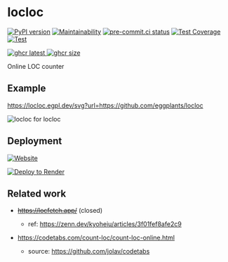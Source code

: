 # locloc

[![PyPI version]](https://badge.fury.io/py/locloc)
[![Maintainability]](https://codeclimate.com/github/eggplants/locloc/maintainability)
[![pre-commit.ci status]](https://results.pre-commit.ci/latest/github/eggplants/locloc/master)
[![Test Coverage]](https://codeclimate.com/github/eggplants/locloc/test_coverage)
[![Test]](https://github.com/eggplants/locloc/actions/workflows/test.yml)

[![ghcr latest] ![ghcr size]](https://github.com/eggplants/locloc/pkgs/container/locloc)

[PyPI version]: https://badge.fury.io/py/locloc.svg
[Maintainability]: https://api.codeclimate.com/v1/badges/2a065d7fbf4b174b0f94/maintainability
[pre-commit.ci status]: https://results.pre-commit.ci/badge/github/eggplants/locloc/master.svg
[Test Coverage]: https://api.codeclimate.com/v1/badges/2a065d7fbf4b174b0f94/test_coverage
[Test]: https://github.com/eggplants/locloc/actions/workflows/test.yml/badge.svg
[ghcr latest]: https://ghcr-badge.egpl.dev/eggplants/locloc/latest_tag?trim=major&label=latest
[ghcr size]: https://ghcr-badge.egpl.dev/eggplants/locloc/size

Online LOC counter

## Example

<https://locloc.egpl.dev/svg?url=https://github.com/eggplants/locloc>

![locloc for locloc](https://locloc.egpl.dev/svg?url=https%3A%2F%2Fgithub.com%2Feggplants%2Flocloc)

## Deployment

[![Website]](https://locloc.egpl.dev)

[![Deploy to Render]](https://render.com/deploy?repo=https://github.com/eggplants/locloc)

[Website]: <https://img.shields.io/website?label=locloc.egpl.dev&url=https%3A%2F%2Flocloc.egpl.dev>
[Deploy to Render]: <https://render.com/images/deploy-to-render-button.svg>

## Related work

- <s><https://locfetch.app/></s> (closed)

  - ref: <https://zenn.dev/kyoheiu/articles/3f01fef8afe2c9>

- <https://codetabs.com/count-loc/count-loc-online.html>
  - source: <https://github.com/jolav/codetabs>
